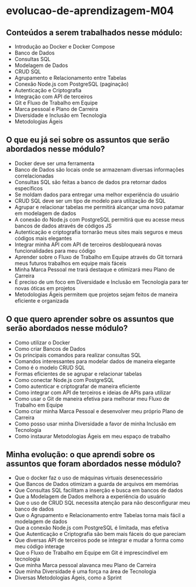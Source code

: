 # evolucao-de-aprendizagem-M04
## Conteúdos a serem trabalhados nesse módulo:

- Introdução ao Docker e Docker Compose
- Banco de Dados
- Consultas SQL
- Modelagem de Dados
- CRUD SQL
- Agrupamento e Relacionamento entre Tabelas
- Conexão Node.js com PostgreSQL (paginação)
- Autenticação e Criptografia
- Integração com API de terceiros
- Git e Fluxo de Trabalho em Equipe
- Marca pessoal e Plano de Carreira
- Diversidade e Inclusão em Tecnologia
- Metodologias Ágeis

## O que eu já sei sobre os assuntos que serão abordados nesse módulo?

- Docker deve ser uma ferramenta
- Banco de Dados são locais onde se armazenam diversas informações correlacionadas
- Consultas SQL são feitas a banco de dados pra retornar dados específicos
- Se moldam dados para entregar uma melhor experiência do usuário
- CRUD SQL deve ser um tipo de modelo para utilização de SQL
- Agrupar e relacionar tabelas me permitirá alcançar uma novo patamar em modelagem de dados
- A conexão do Node.js com PostgreSQL permitirá que eu acesse meus bancos de dados através de códigos JS
- Autenticação e criptografia tornarão meus sites mais seguros e meus códigos mais elegantes
- Integrar minha API com API de terceiros desbloqueará novas funcionalidades para meu código
- Aprender sobre o Fluxo de Trabalho em Equipe através do Git tornará meus futuros trabalhos em equipe mais fáceis
- Minha Marca Pessoal me trará destaque e otimizará meu Plano de Carreira
- É preciso de um foco em Diversidade e Inclusão em Tecnologia para ter novas óticas em projetos
- Metodologias Ágeis permitem que projetos sejam feitos de maneira eficiente e organizada

## O que quero aprender sobre os assuntos que serão abordados nesse módulo?

- Como utilizar o Docker
- Como criar Bancos de Dados
- Os principais comandos para realizar consultas SQL
- Comandos interessantes para modelar dados de maneira elegante
- Como é o modelo CRUD SQL
- Formas eficientes de se agrupar e relacionar tabelas
- Como conectar Node.js com PostgreSQL
- Como autenticar e criptografar de maneira eficiente
- Como integrar com API de terceiros e ideias de APIs para utilizar
- Como usar o Git de maneira efetiva para melhorar meu Fluxo de Trabalho em Equipe
- Como criar minha Marca Pessoal e desenvolver meu próprio Plano de Carreira
- Como posso usar minha Diversidade a favor de minha Inclusão em Tecnologia
- Como instaurar Metodologias Ágeis em meu espaço de trabalho

## Minha evolução: o que aprendi sobre os assuntos que foram abordados nesse módulo?

- Que o docker faz o uso de máquinas virtuais desenecessário
- Que Bancos de Dados otimizam a guarda de arquivos em memórias
- Que Consultas SQL facilitam a inserção e busca em bancos de dados
- Que a Modelagem de Dados melhora a experiência do usuário
- Que o uso de CRUD SQL necessita atenção para não desconfigurar meu banco de dados
- Que o Agrupamento e Relacionamento entre Tabelas torna mais fácil a modelagem de dados
- Que a conexão Node.js com PostgreSQL é limitada, mas efetiva
- Que Autenticação e Criptografia são bem mais fáceis do que pareciam
- Que diversas API de terceiros pode se integrar e mudar a forma como meu código interage
- Que o Fluxo de Trabalho em Equipe em Git é imprescindível em tecnologia
- Que minha Marca pessoal alavanca meu Plano de Carreira
- Que minha Diversidade é uma força na área de Tecnologia
- Diversas Metodologias Ágeis, como a Sprint
